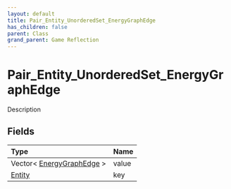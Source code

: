 ```yaml
---
layout: default
title: Pair_Entity_UnorderedSet_EnergyGraphEdge
has_children: false
parent: Class
grand_parent: Game Reflection
---
```

# Pair_Entity_UnorderedSet_EnergyGraphEdge
Description 

## Fields
| Type | Name |
|:-------------|:--------------|
| Vector< [EnergyGraphEdge](/game-reflection/classes/energy_graph_edge.md) > | value |
| [Entity](/game-reflection/classes/entity.md) | key |
